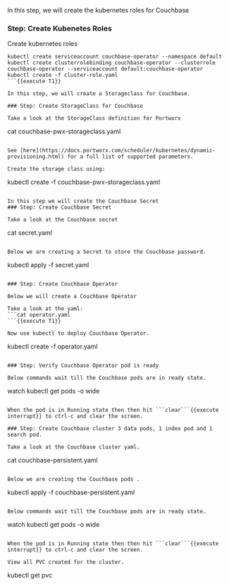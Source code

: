 In this step, we will create the kubernetes roles for Couchbase

### Step: Create Kubenetes Roles

Create kubernetes roles
```
kubectl create serviceaccount couchbase-operator --namespace default
kubectl create clusterrolebinding couchbase-operator --clusterrole couchbase-operator --serviceaccount default:couchbase-operator
kubectl create -f cluster-role.yaml
```{{execute T1}}

In this step, we will create a Storageclass for Couchbase.

### Step: Create StorageClass for Couchbase

Take a look at the StorageClass definition for Portworx
```
cat couchbase-pwx-storageclass.yaml
```{{execute T1}}

See [here](https://docs.portworx.com/scheduler/kubernetes/dynamic-provisioning.html) for a full list of supported parameters.
  
Create the storage class using:
```
kubectl create -f couchbase-pwx-storageclass.yaml
```{{execute T1}}

In this step we will create the Couchbase Secret
### Step: Create Couchbase Secret

Take a look at the Couchbase secret
```
cat secret.yaml
```{{execute T1}}

Below we are creating a Secret to store the Couchbase password.
```
kubectl  apply -f secret.yaml
```{{execute T1}}

### Step: Create Couchbase Operator

Below we will create a Couchbase Operator

Take a look at the yaml:
```cat operator.yaml
```{{execute T1}}

Now use kubectl to deploy Couchbase Operator.
```
kubectl create -f operator.yaml
```{{execute T1}}

### Step: Verify Couchbase Operator pod is ready

Below commands wait till the Couchbase pods are in ready state.
```
watch kubectl get pods  -o wide
```{{execute T1}}

When the pod is in Running state then then hit ```clear```{{execute interrupt}} to ctrl-c and clear the screen.

### Step: Create Couchbase cluster 3 data pods, 1 index pod and 1 search pod.

Take a look at the Couchbase cluster yaml.
```
cat couchbase-persistent.yaml
```{{execute T1}}

Below we are creating the Couchbase pods .
```
kubectl  apply -f couchbase-persistent.yaml
```{{execute T1}}
 
Below commands wait till the Couchbase pods are in ready state.
```
watch kubectl get pods  -o wide
```{{execute T1}}

When the pod is in Running state then then hit ```clear```{{execute interrupt}} to ctrl-c and clear the screen.

View all PVC created for the cluster.
```
kubectl get pvc
```{{execute T1}}
